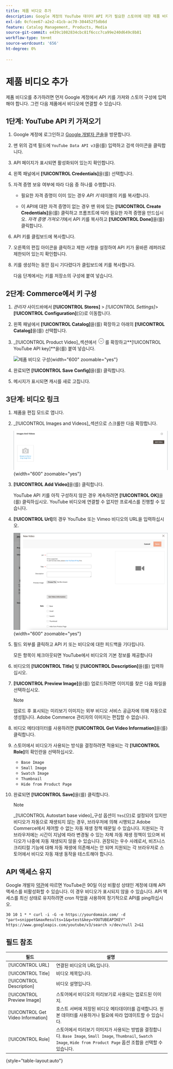 ```yaml
---
title: 제품 비디오 추가
description: Google 계정의 YouTube 데이터 API 키가 필요한 스토어에 대한 제품 비디오를 구성하고 제품에 대한 비디오 링크를 추가하는 방법에 대해 알아봅니다.
exl-id: 0cfcee67-a2e2-41cb-ac70-304452f5db6d
feature: Catalog Management, Products, Media
source-git-commit: e439c1082834cbc81f6ccc7ca99e240d649c8b81
workflow-type: tm+mt
source-wordcount: '656'
ht-degree: 0%

---
```


# 제품 비디오 추가

제품 비디오를 추가하려면 먼저 Google 계정에서 API 키를 가져와 스토어 구성에 입력해야 합니다. 그런 다음 제품에서 비디오에 연결할 수 있습니다.

## 1단계: YouTube API 키 가져오기

1. Google 계정에 로그인하고 [Google 개발자 콘솔][1]을 방문합니다.

1. 맨 위의 검색 필드에 `YouTube Data API v3`을(를) 입력하고 검색 아이콘을 클릭합니다.

1. API 페이지가 표시되면 활성화되어 있는지 확인합니다.

1. 왼쪽 패널에서 **[!UICONTROL Credentials]**&#x200B;을(를) 선택합니다.

1. 자격 증명 보유 여부에 따라 다음 중 하나를 수행합니다.

   - 필요한 자격 증명이 이미 있는 경우 _API 키_ 테이블의 키를 복사합니다.

   - 이 API에 대한 자격 증명이 없는 경우 맨 위에 있는 **[!UICONTROL Create Credentials]**&#x200B;을(를) 클릭하고 프롬프트에 따라 필요한 자격 증명을 만드십시오. _자격 증명 가져오기_&#x200B;에서 API 키를 복사하고 **[!UICONTROL Done]**&#x200B;을(를) 클릭합니다.

1. API 키를 클립보드에 복사합니다.

1. 오른쪽의 편집 아이콘을 클릭하고 제한 사항을 설정하여 API 키가 올바른 레퍼러로 제한되어 있는지 확인합니다.

1. 키를 생성하는 동안 잠시 기다렸다가 클립보드에 키를 복사합니다.

   다음 단계에서는 키를 저장소의 구성에 붙여 넣습니다.

## 2단계: Commerce에서 키 구성

1. _관리자_ 사이드바에서 **[!UICONTROL Stores]** > _[!UICONTROL Settings]_>**[!UICONTROL Configuration]**(으)로 이동합니다.

1. 왼쪽 패널에서 **[!UICONTROL Catalog]**&#x200B;을(를) 확장하고 아래의 **[!UICONTROL Catalog]**&#x200B;을(를) 선택합니다.

1. _[!UICONTROL Product Video]_섹션에서 ![확장 선택기](../assets/icon-display-expand.png)를 확장하고&#x200B;**[!UICONTROL YouTube API key]**을(를) 붙여 넣습니다.

   ![제품 비디오 구성](../configuration-reference/catalog/assets/catalog-product-video.png){width="600" zoomable="yes"}

1. 완료되면 **[!UICONTROL Save Config]**&#x200B;을(를) 클릭합니다.

1. 메시지가 표시되면 캐시를 새로 고칩니다.

## 3단계: 비디오 링크

1. 제품을 편집 모드로 엽니다.

1. _[!UICONTROL Images and Videos]_섹션으로 스크롤한 다음 확장합니다.

   ![이미지 및 비디오](./assets/product-simple-images-videos.png){width="600" zoomable="yes"}

1. **[!UICONTROL Add Video]**&#x200B;을(를) 클릭합니다.

   YouTube API 키를 아직 구성하지 않은 경우 계속하려면 **[!UICONTROL OK]**&#x200B;을(를) 클릭하십시오. YouTube 비디오에 연결할 수 없지만 프로세스를 진행할 수 있습니다.

1. **[!UICONTROL Url]**&#x200B;의 경우 YouTube 또는 Vimeo 비디오의 URL을 입력하십시오.

   ![제품용 새 비디오](./assets/product-video-add.png){width="600" zoomable="yes"}

1. 필드 외부를 클릭하고 API 키 또는 비디오에 대한 피드백을 기다립니다.

   모든 항목이 체크아웃되면 YouTube에서 비디오의 기본 정보를 제공합니다

1. 비디오의 **[!UICONTROL Title]** 및 **[!UICONTROL Description]**&#x200B;을(를) 입력하십시오.

1. **[!UICONTROL Preview Image]**&#x200B;을(를) 업로드하려면 이미지를 찾은 다음 파일을 선택하십시오.

   >[!NOTE]
   >
   >업로드 후 표시되는 미리보기 이미지는 외부 비디오 서비스 공급자에 의해 자동으로 생성됩니다. Adobe Commerce 관리자의 이미지는 편집할 수 없습니다.

1. 비디오 메타데이터를 사용하려면 **[!UICONTROL Get Video Information]**&#x200B;을(를) 클릭합니다.

1. 스토어에서 비디오가 사용되는 방식을 결정하려면 적용되는 각 **[!UICONTROL Role]**&#x200B;의 확인란을 선택하십시오.

   - `Base Image`
   - `Small Image`
   - `Swatch Image`
   - `Thumbnail`
   - `Hide from Product Page`

1. 완료되면 **[!UICONTROL Save]**&#x200B;을(를) 클릭합니다.

   >[!NOTE]
   >
   >_[!UICONTROL Autostart base video]_구성 옵션이 `Yes`(으)로 설정되어 있지만 비디오가 자동으로 재생되지 않는 경우, 브라우저에 의해 시행되고 Adobe Commerce에서 제어할 수 없는 자동 재생 정책 때문일 수 있습니다. 지원되는 각 브라우저에는 시간이 지남에 따라 변경될 수 있는 자체 자동 재생 정책이 있으며 비디오가 나중에 자동 재생되지 않을 수 있습니다. 권장되는 우수 사례로서, 비즈니스 크리티컬 기능에 대해 자동 재생에 의존해서는 안 되며 지원되는 각 브라우저로 스토어에서 비디오 자동 재생 동작을 테스트해야 합니다.

## API 액세스 유지

Google 개발자 [약관]에 따르면 YouTube은 90일 이상 비활성 상태인 계정에 대해 API 액세스를 비활성화할 수 있습니다. 이 경우 비디오가 표시되지 않을 수 있습니다. API 액세스를 최신 상태로 유지하려면 cron 작업을 사용하여 정기적으로 API를 ping하십시오.

```code
30 10 1 * * curl -i -G -e https://yourdomain.com/ -d "part=snippet&maxResults=1&q=test&key=YOUTUBEAPIKEY" https://www.googleapis.com/youtube/v3/search >/dev/null 2>&1
```

## 필드 참조

| 필드 | 설명 |
|--- |--- |
| [!UICONTROL URL] | 연결된 비디오의 URL입니다. |
| [!UICONTROL Title] | 비디오 제목입니다. |
| [!UICONTROL Description] | 비디오 설명입니다. |
| [!UICONTROL Preview Image] | 스토어에서 비디오의 미리보기로 사용되는 업로드된 이미지. |
| [!UICONTROL Get Video Information] | 호스트 서버에 저장된 비디오 메타데이터를 검색합니다. 원본 데이터를 사용하거나 필요에 따라 업데이트할 수 있습니다. |
| [!UICONTROL Role] | 스토어에서 미리보기 이미지가 사용되는 방법을 결정합니다. `Base Image`, `Small Image`, `Thumbnail`, `Swatch Image`, `Hide from Product Page` 옵션 조합을 선택할 수 있습니다. |

{style="table-layout:auto"}

[1]: https://console.developers.google.com/
[약관]: https://developers.google.com/youtube/terms/developer-policies#d.-accessing-youtube-api-services
